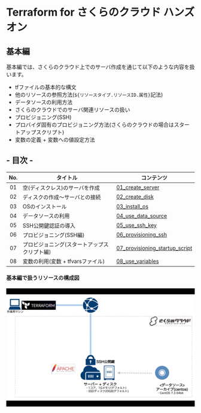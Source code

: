 # Terraform for さくらのクラウド ハンズオン

## 基本編

基本編では、さくらのクラウド上でのサーバ作成を通じて以下のような内容を扱います。

  - tfファイルの基本的な構文
  - 他のリソースの参照方法(`${リソースタイプ.リソースID.属性}`記法)
  - データソースの利用方法
  - さくらのクラウドでのサーバ関連リソースの扱い
  - プロビジョニング(SSH)
  - プロバイダ固有のプロビジョニング方法(さくらのクラウドの場合はスタートアップスクリプト)
  - 変数の定義 + 変数への値設定方法

## - 目次 -

| No.| タイトル                        | コンテンツ           |
|:---:|---------------------------|-------------------|
| 01 |空(ディスクレス)のサーバを作成   | [01_create_server](01_create_server) |
| 02 |ディスクの作成〜サーバとの接続   | [02_create_disk](02_create_disk) |
| 03 |OSのインストール               | [03_install_os](03_install_os) |
| 04 |データソースの利用             | [04_use_data_source](04_use_data_source) |
| 05 |SSH公開鍵認証の導入                       | [05_use_ssh_key](05_use_ssh_key) |
| 06 |プロビジョニング(SSH編)                   | [06_provisioning_ssh](06_provisioning_ssh) |
| 07 |プロビジョニング(スタートアップスクリプト編)  | [07_provisioning_startup_script](07_provisioning_startup_script) |
| 08 |変数の利用(変数 + tfvarsファイル)    | [08_use_variables](08_use_variables) |

#### 基本編で扱うリソースの構成図

![基本編のリソース構成図](images/latest.png "基本編のリソース構成図")